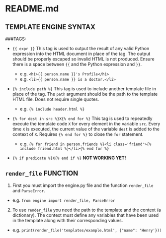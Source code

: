 # README.md

## TEMPLATE ENGINE SYNTAX
###TAGS:

- `{{ expr }}` This tag is used to output the result of any valid Python expression into the HTML document in place of the tag. The output should be properly escaped so invalid HTML is not produced. Ensure there is a space between `{{` and the Python expression and `}}`.
  - e.g. `<h1>{{ person.name }}'s Profile</h1>`
  - e.g. `<li>{{ person.name }} is a doctor.</li>`

- `{% include path %}` This tag is used to include another template file in place of the tag. The `path` argument should be the path to the template HTML file. Does not require single quotes.
  - e.g. `{% include header.html %}`

- `{% for dest in src %}X{% end for %}` This tag is used to repeatedly execute the template code `X` for every element in the variable `src`. Every time `X` is executed, the current value of the variable `dest` is added to the context of `X`. Requires `{% end for %}` to close the `for` statement.
  - e.g. `{% for friend in person.friends %}<li class='friend'>{% include friend.html %}</li>{% end for %}`

- `{% if predicate %}X{% end if %}` **NOT WORKING YET!**




## `render_file` FUNCTION

1. First you must import the engine.py file and the function `render_file` and `ParseError`.
  - e.g. `from engine import render_file, ParseError`

2. To use `render_file` you need the path to the template and the context (a dictionary). The context must define any variables that have been used in the template along with their corresponding values.
  - e.g. `print(render_file('templates/example.html', {"name": 'Henry'}))`
